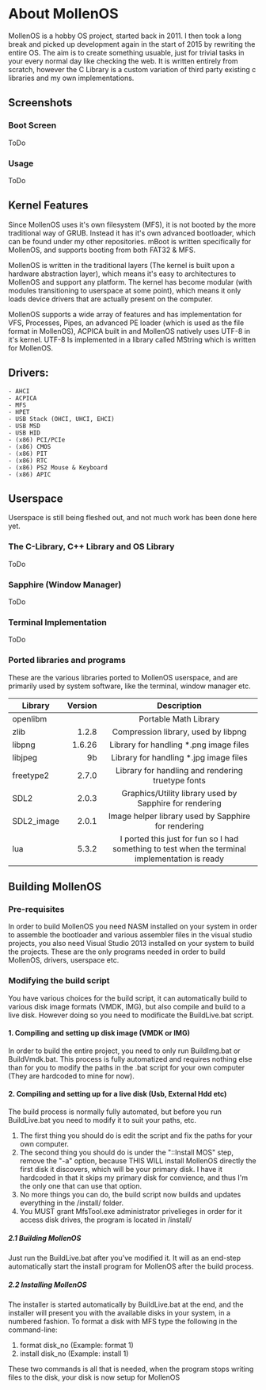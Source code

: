 
# About MollenOS

MollenOS is a hobby OS project, started back in 2011. I then took a long break and picked up development again in the start of 2015 by rewriting the entire OS. The aim is to create something usuable, just for trivial tasks in your every normal day like checking the web.
It is written entirely from scratch, however the C Library is a custom variation of third party existing c libraries and my own implementations. 

## Screenshots

### Boot Screen

ToDo

### Usage

ToDo

## Kernel Features

Since MollenOS uses it's own filesystem (MFS), it is not booted by the more traditional way of GRUB. Instead it has it's own advanced bootloader, which can be found under my other repositories. mBoot is written specifically for MollenOS, and supports booting from both FAT32 & MFS.

MollenOS is written in the traditional layers (The kernel is built upon a hardware abstraction layer), which means it's easy to architectures to MollenOS and support any platform. The kernel has become modular (with modules transitioning to userspace at some point), which means it only loads device drivers that are actually present on the computer.

MollenOS supports a wide array of features and has implementation for VFS, Processes, Pipes, an advanced PE loader (which is used as the file format in MollenOS), ACPICA built in and MollenOS natively uses UTF-8 in it's kernel. UTF-8 Is implemented in a library called MString which is written for MollenOS.

## Drivers:
    - AHCI
    - ACPICA
    - MFS
    - HPET
    - USB Stack (OHCI, UHCI, EHCI)
    - USB MSD
    - USB HID
    - (x86) PCI/PCIe
    - (x86) CMOS
    - (x86) PIT
    - (x86) RTC
    - (x86) PS2 Mouse & Keyboard
    - (x86) APIC

## Userspace

Userspace is still being fleshed out, and not much work has been done here yet.

### The C-Library, C++ Library and OS Library

ToDo

### Sapphire (Window Manager)

ToDo

### Terminal Implementation

ToDo

### Ported libraries and programs

These are the various libraries ported to MollenOS userspace, and are primarily used by system software, like the terminal, window manager etc.

| Library       | Version   | Description             |
| ------------- | ---------:|:-----------------------:|
| openlibm      | <unk>     | Portable Math Library   |
| zlib          | 1.2.8     | Compression library, used by libpng |
| libpng        | 1.6.26    | Library for handling *.png image files |
| libjpeg       | 9b        | Library for handling *.jpg image files |
| freetype2     | 2.7.0     | Library for handling and rendering truetype fonts |
| SDL2          | 2.0.3     | Graphics/Utility library used by Sapphire for rendering |
| SDL2_image    | 2.0.1     | Image helper library used by Sapphire for rendering |
| lua           | 5.3.2     | I ported this just for fun so I had something to test when the terminal implementation is ready |


## Building MollenOS

### Pre-requisites
In order to build MollenOS you need NASM installed on your system in order to assemble the bootloader and various assembler files in the visual studio projects, you also need Visual Studio 2013 installed on your system to build the projects. These are the only programs needed in order to build MollenOS, drivers, userspace etc. 

### Modifying the build script
You have various choices for the build script, it can automatically build to various disk image formats (VMDK, IMG), but also compile and build to a live disk. However doing so you need to modificate the BuildLive.bat script.

#### 1. Compiling and setting up disk image (VMDK or IMG)
In order to build the entire project, you need to only run BuildImg.bat or BuildVmdk.bat. This process is fully automatized and requires nothing else than for you to modify the paths in the .bat script for your own computer (They are hardcoded to mine for now).

#### 2. Compiling and setting up for a live disk (Usb, External Hdd etc)
The build process is normally <almost> fully automated, but before you run BuildLive.bat you need to modify it to suit your paths, etc.

1. The first thing you should do is edit the script and fix the paths for your own computer.
2. The second thing you should do is under the "::Install MOS" step, remove the "-a" option, because THIS WILL install MollenOS directly the first disk it discovers, which will be your primary disk. I have it hardcoded in that it skips my primary disk for convience, and thus I'm the only one that can use that option.
3. No more things you can do, the build script now builds and updates everything in the /install/ folder.
4. You MUST grant MfsTool.exe administrator privelieges in order for it access disk drives, the program is located in /install/

##### 2.1 Building MollenOS
Just run the BuildLive.bat after you've modified it. It will as an end-step automatically start the install program for MollenOS after the build process.

##### 2.2 Installing MollenOS
The installer is started automatically by BuildLive.bat at the end, and the installer will present you with the available disks in your system, in a numbered fashion. To format a disk with MFS type the following in the command-line:

1. format disk_no (Example: format 1)
2. install disk_no (Example: install 1)

These two commands is all that is needed, when the program stops writing files to the disk, your disk is now setup for MollenOS
